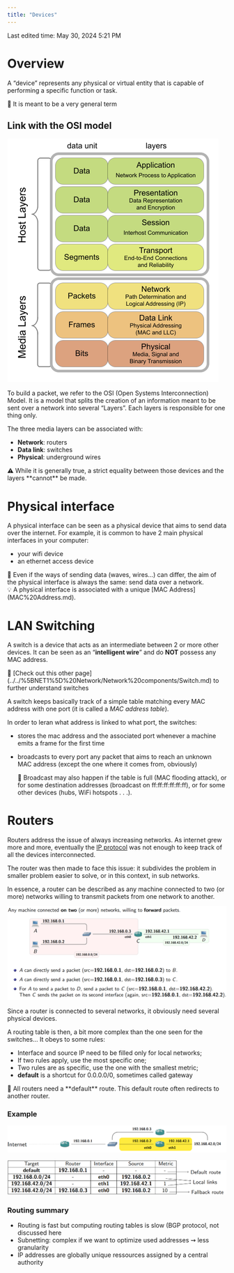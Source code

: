 ```yaml
---
title: "Devices"
---
```

Last edited time: May 30, 2024 5:21 PM

# Overview

A “device” represents any physical or virtual entity that is capable of performing a specific function or task.

<aside>
🧠 It is meant to be a very general term

</aside>

## Link with the OSI model

![Untitled](Devices/Untitled.png)

To build a packet, we refer to the OSI (Open Systems Interconnection) Model. It is a model that splits the creation of an information meant to be sent over a network into several “Layers”. Each layers is responsible for one thing only.

The three media layers can be associated with:

- **Network**: routers
- **Data link**: switches
- **Physical**: underground wires

<aside>
⚠️ While it is generally true, a strict equality between those devices and the layers **cannot** be made.

</aside>

# Physical interface

A physical interface can be seen as a physical device that aims to send data over the internet. For example, it is common to have 2 main physical interfaces in your computer:

- your wifi device
- an ethernet access device

<aside>
🧠 Even if the ways of sending data (waves, wires…) can differ, the aim of the physical interface is always the same: send data over a network.

</aside>

<aside>
💡 A physical interface is associated with a unique [MAC Address](MAC%20Address.md).

</aside>

# LAN Switching

A switch is a device that acts as an intermediate between 2 or more other devices. It can be seen as an “**intelligent wire**” and do **NOT** possess any MAC address.

<aside>
🧠 [Check out this other page](../../%5BNET1%5D%20Network/Network%20components/Switch.md) to further understand switches

</aside>

A switch keeps basically track of a simple table matching every MAC address with one port (it is called a *MAC address table*). 

In order to leran what address is linked to what port, the switches:

- stores the mac address and the associated port whenever a machine emits a frame for the first time
- broadcasts to every port any packet that aims to reach an unknown MAC address (except the one where it comes from, obviously)
    
    <aside>
    🧠 Broadcast may also happen if the table is full (MAC flooding attack), or for some
    destination addresses (broadcast on ff:ff:ff:ff:ff:ff), or for some other devices (hubs, WiFi hotspots . . .).
    
    </aside>
    

# Routers

Routers address the issue of always increasing networks. As internet grew more and more, eventually the [IP protocol](IPv4%20protocol.md) was not enough to keep track of all the devices interconnected.

The router was then made to face this issue: it subdivides the problem in smaller problem easier to solve, or in this context, in sub networks.

In essence, a router can be described as any machine connected to two (or more) networks willing to transmit packets from one network to another.

![Untitled](Devices/Untitled%201.png)

Since a router is connected to several networks, it obviously need several physical devices.

A routing table is then, a bit more complex than the one seen for the switches… It obeys to some rules:

- Interface and source IP need to be filled only for local networks;
- If two rules apply, use the most specific one;
- Two rules are as specific, use the one with the smallest metric;
- **default** is a shortcut for 0.0.0.0/0, sometimes called gateway

<aside>
🧠 All routers need a **default** route. This default route often redirects to another router.

</aside>

### Example

![Untitled](Devices/Untitled%202.png)

![Untitled](Devices/Untitled%203.png)

### Routing summary

- Routing is fast but computing routing tables is slow (BGP protocol, not discussed here
- Subnetting: complex if we want to optimize used addresses ⇝ less granularity
- IP addresses are globally unique ressources assigned by a central authority
